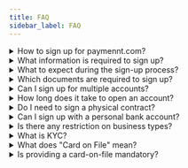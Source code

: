```yaml
---
title: FAQ
sidebar_label: FAQ
---
```


<details><summary>How to sign up for paymennt.com?</summary>

## How to sign up for paymennt.com?

Getting started with **Paymennt** is quick and easy!

### 1-Download the paymennt app

* For iOS: Download from the [<ins>App Store</ins>](https://apps.apple.com/jo/app/pointcheckout-terminal/id1505434910)
* For Android: Get it on [<ins>Google Play</ins>](https://play.google.com/store/apps/details?id=com.pointcheckout.terminal&hl=en)

### 2-Sign up in minutes

Open the **Paymennt** app and follow the on-screen instructions to create your account. Be sure to have your required documents ready to ensure a smooth and efficient registration process.
</details>

<details><summary>What information is required to sign up?</summary>

## What information is required to sign up?

During the onboarding process, we will also ask for information that includes your company’s online presence, such as your Instagram handle and website, as well as your business details, including name and business address. We will also request general details about your business, including an estimate of your monthly revenue.

</details>

<details><summary>What to expect during the sign-up process?</summary>

## What to expect during the sign-up process?

1. **Set up your account**:
   * Verify Your Phone Number — Receive and input a verification code
   * Create a Secure PIN — Set up a PIN code for security
   * Enable Biometric Login — For added convenience, set up fingerprint or facial recognition
   * Agree to Terms — Review and accept our [<ins>Plans and Pricing</ins>](https://www.paymennt.com/en/pricing), Terms and Conditions, and [<ins>Privacy Notice</ins>](https://www.paymennt.com/en/legal)
   * Choose Your Referral Source — If applicable, indicate how you heard about us
   * Submit Personal Information — Enter accurate personal details and upload a clear image of your Emirates ID
   * Complete Identity Verification — Take a selfie to confirm your identity
2. **Provide business information**:
   * Upload Your Trade License — Ensure all related information is accurate
   * Confirm Shareholders Details — Provide and verify details of all shareholders
   * Enter Business Information — Include business details and a link to your online profile
   * Add Bank Details — Input your banking information for transactions
3. **Post-sign-up account setup**:
   * Set Up Your Business Profile — Add your business name, logo, and contact details
   * Choose a Plan — Select the plan that best suits your needs from our available options

</details>

<details><summary>Which documents are required to sign up?</summary>

## Which documents are required to sign up?

To get started, you'll need to have a registered business and the below documents

* Valid UAE Trade License
* Applicant’s Emirates ID
* Bank account details (IBAN)
* Bank account proof (e.g. Bank statement within 6 months)
* Shareholders’ passport and Emirates ID
* Power of Attorney (For applicant registering on behalf of the business owner)
* Memorandum of Association, MoA (For company with 2 or more shareholders)

</details>

<details><summary>Can I sign up for multiple accounts?</summary>

## Can I sign up for multiple accounts?

Yes, you can! Please contact your account manager or our customer service team if you are an existing merchant who would like to set up another account on **Paymennt**.

</details>

<details><summary>How long does it take to open an account?</summary>

## How long does it take to open an account?

Once we receive all the required documents, we’ll typically approve and activate your account within 1-2 business days. To help us speed things along, please double-check your documents before sending them. If anything is missing or outdated, it might take up to 5 business days to complete the process.

</details>

<details><summary>Do I need to sign a physical contract?</summary>

## Do I need to sign a physical contract?

No physical contact is required if you register via the [<ins>Paymennt.com</ins>](https://www.paymennt.com/) mobile app. During registration, you'll digitally agree to our [<ins>Plans and Pricing</ins>](https://www.paymennt.com/en/pricing), Terms and Conditions, and [<ins>Privacy Notice</ins>](https://www.paymennt.com/en/legal). It's all done seamlessly within the app!

</details>

<details><summary>Can I sign up with a personal bank account?</summary>

## Can I sign up with a personal bank account?

For businesses with 100% ownership, you're welcome to sign up using your personal bank account. However, if your business has multiple owners or stakeholders, you'll need to use a business bank account for sign-up.

</details>

<details><summary>Is there any restriction on business types?</summary>

## Is there any restriction on business types?

Yes, some industries may be prohibited or restricted from working with [<ins>Paymennt.com</ins>](https://www.paymennt.com/) due to factors such as local and international laws, risk level, or requirements of payment partners

See the [<ins>List of Restricted Businesses</ins>](https://www.paymennt.com/en/restricted-businesses).

</details>

<details><summary>What is KYC?</summary>

## What is KYC?

Know Your Customer (KYC) refers to the process of a financial service provider, such as a bank or a payment service provider like us in identification and verification of customers before initiating any business transactions.This is a key component of Anti-Money Laundering (AML) regulations, which are designed to combat financial crimes. KYC helps us understand our merchant customers and their financial behaviors to mitigate risks associated with fraud and illegal activities.

You can find more information on the <ins>[KYC](./kyc)</ins> page.

</details>

<details><summary>What does "Card on File" mean?</summary>

## What does "Card on File" mean?

"Card on File" refers to the practice of securely storing a customer’s credit or debit card information for future transactions. This allows for quicker and easier payments without the need to re-enter card details each time.

</details>

<details><summary>Is providing a card-on-file mandatory?</summary>

## Is providing a card-on-file mandatory?

Yes, providing a Card-on-file is mandatory to ensure you have sufficient funds to use our service and to prevent account freezing. Fees will only be deducted from your payment card if the account balance is insufficient to cover the plan fee and payment device subscription fee.

</details>
